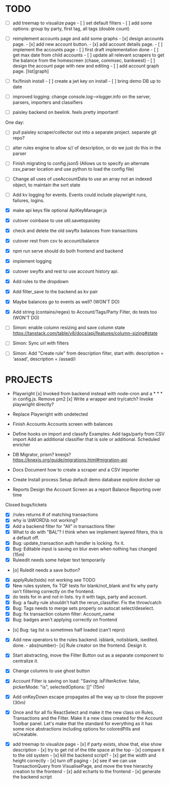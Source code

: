 # TODO
- [ ] add treemap to visualize page
       - [ ] set default filters
       - [ ] add some options: group by party, first tag, all tags (double count)
- [ ] reimplement accounts page and add some graphs
       - [x] design accounts page.
       - [x] add new account button.
       - [x] add account details page.
       - [ ] implement the accounts page
              - [ ] first draft implementation done
              - [ ] get max date from child accounts
              - [ ] update all relevant scrapers to get the balance from the homescreen (chase, commsec, bankwest)
       - [ ] design the account page with new and editing
       - [ ] add account graph page. [list|graph]
- [ ] fix/finish install
       - [ ] create a jwt key on install
       - [ ] bring demo DB up to date
- [ ] improved logging: change console.log-->logger.info on the server, parsers, importers and classifiers
- [ ] paisley backend on beelink. feels pretty important!


One day:
- [ ] pull paisley scraper/collector out into a separate project. separate git repo?
- [ ] alter rules engine to allow s// of description, or do we just do this in the parser
- [ ] Finish migrating to config.json5 (Allows us to specify an alternate csv_parser location and use python to load the config file)
- [ ] Change all uses of useAccountData to use an array not an indexed object, to maintain the sort state
- [ ] Add kv logging for events. Events could include playwright runs, failures, logins.



- [x] make api keys file optional ApiKeyManager.js
- [x] cutover coinbase to use util.savetopaisley
- [x] check and delete the old swyftx balances from transactions
- [x] cutover rest from csv to account/balance
- [x] npm run serve should do both frontend and backend
- [x] implement logging
- [x] cutover swyftx and rest to use account history api.
- [x] Add rules to the dropdown
- [x] Add filter_save to the backend as kv pair
- [x] Maybe balances go to events as well? (WON'T DO)
- [x] Add string (contains/regex) to Account/Tags/Party Filter, do tests too (WON'T DO)
- [ ] Simon: enable  column resizing and save column state https://tanstack.com/table/v8/docs/api/features/column-sizing#state
- [ ] Simon: Sync url with filters
- [ ] Simon: Add "Create rule" from description filter, start with: description = 'assad', description = /assad/i


# PROJECTS

- Playwright
       [x] Invoked from backend instead with node-cron and a * * * in config.js. Remove pm2
       [x] Write a wrapper and try/catch? Invoke playwright directly?

- Replace Playwright with undetected

- Finish Accounts
     Accounts screen with balances

- Define hooks on import and classify
       Examples: 
       Add tags/party from CSV import
       Add an additional classifier that is sole or additional.
       Scheduled enricher
     
- DB Migrator, prism? knexjs? https://knexjs.org/guide/migrations.html#migration-api

- Docs
       Document how to create a scraper and a CSV importer
       
- Create Install process
       Setup default demo database
       explore docker up

- Reports
       Design the Account Screen as a report
       Balance Reporting over time

Closed bugs/tickets
- [x] /rules returns # of matching transactions
- [x] why is \bWORD\b not working?
- [x] Add a backend filter for "All" in transactions filter
- [x] What to do with "BAL"? I think when we implement layered filters, this is a default off.
- [x] Bug: update_transaction auth handler is locking. fix it.
- [x] Bug: Editable input is saving on blur even when nothing has changed (15m)
- [x] Ruleedit needs some helper text temporarily
- [o] Ruledit needs a save button?
- [x] applyRule(txids) not working see TODO
- [x] New rules system, fix TQF tests for blank/not_blank and fix why party isn't filitering correctly on the frontend.
- [x] do tests for in and not in lists. try it with tags, party and account.
- [x] Bug: a faulty rule shouldn't halt the rerun_classifier. Fix the throw/catch
- [x] Bug: Tags needs to merge sets properly on autocat select/deselect.
- [x] Bug: fix transaction column filter: Account_name
- [x] Bug: badges aren't applying correctly on frontend
- [o] Bug: tag list is sometimes half loaded (can't repro)
- [x] Add new operators to the rules backend. isblank, notisblank, isedited. done.
       - abs(number)- [x] Rule creator on the frontend. Design it.
- [x] Start abstracting, move the Filter Button out as a separate component to centralize it.
- [x] Change columns to use ghost button
- [x] Account Filter is saving on load: "Saving: isFilterActive: false, pickerMode: "is", selectedOptions: []" (15m)
- [x] Add onKeyDown escape propagates all the way up to close the popover (30m)
- [x] Once and for all fix ReactSelect and make it the new class on Rules, Transactions and the Filter. Make it a new class created for the Account Toolbar panel. Let's make that the standard for everything as it has some nice abstractions including options for coloredPills and isCreatable.
- [x] add treemap to visualize page
       - [x] if party exists, show that, else show description
       - [x] try to get rid of the title space at the top
       - [x] compare it to the old system
       - [x] kill the backend script?
       - [x] get the width and height correctly
       - [x] turn off paging 
       - [x] see if we can use TransactionQuery from VisualisePage, and move the tree hierarchy creation to the frontend
       - [x] add echarts to the frontend
       - [x] generate the backend script

